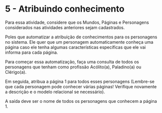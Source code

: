 # 5 - Atribuindo conhecimento

Para essa atividade, considere que os Mundos, Páginas e Personagens considerados nas atividades anteriores sejam cadastrados. 

Poles que automatizar a atribuição de conhecimentos para os personagens no sistema. Ele quer que um personagem automaticamente conheça uma página caso ele tenha algumas características específicas que ele vai informa para cada página.

Para começar essa automatização, faça uma consulta de todos os personagens que tenham como profissão Acólito(a), Paladino(a) ou Clérigo(a).

Em seguida, atribua a página 1 para todos esses personagens (Lembre-se que cada personagem pode conhecer várias páginas! Verifique novamente a descrição e o modelo relacional se necessário). 

A saída deve ser o nome de todos os personagens que conhecem a página 1.
